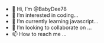 - 👋 Hi, I’m @BabyDee78
- 👀 I’m interested in coding...
- 🌱 I’m currently learning javascript...
- 💞️ I’m looking to collaborate on ...
- 📫 How to reach me ...

<!---
BabyDee78/BabyDee78 is a ✨ special ✨ repository because its `README.md` (this file) appears on your GitHub profile.
You can click the Preview link to take a look at your changes.
--->

